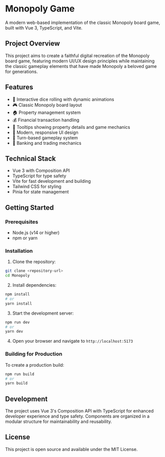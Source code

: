 # Monopoly Game

A modern web-based implementation of the classic Monopoly board game, built with Vue 3, TypeScript, and Vite.

## Project Overview

This project aims to create a faithful digital recreation of the Monopoly board game, featuring modern UI/UX design principles while maintaining the classic gameplay elements that have made Monopoly a beloved game for generations.

## Features

- 🎲 Interactive dice rolling with dynamic animations
- 🎮 Classic Monopoly board layout
- 🏠 Property management system
- 💰 Financial transaction handling
- 🎯 Tooltips showing property details and game mechanics
- 🎨 Modern, responsive UI design
- 🔄 Turn-based gameplay system
- 🏦 Banking and trading mechanics

## Technical Stack

- Vue 3 with Composition API
- TypeScript for type safety
- Vite for fast development and building
- Tailwind CSS for styling
- Pinia for state management

## Getting Started

### Prerequisites

- Node.js (v14 or higher)
- npm or yarn

### Installation

1. Clone the repository:
```bash
git clone <repository-url>
cd Monopoly
```

2. Install dependencies:
```bash
npm install
# or
yarn install
```

3. Start the development server:
```bash
npm run dev
# or
yarn dev
```

4. Open your browser and navigate to `http://localhost:5173`

### Building for Production

To create a production build:
```bash
npm run build
# or
yarn build
```

## Development

The project uses Vue 3's Composition API with TypeScript for enhanced developer experience and type safety. Components are organized in a modular structure for maintainability and reusability.

## License

This project is open source and available under the MIT License.
